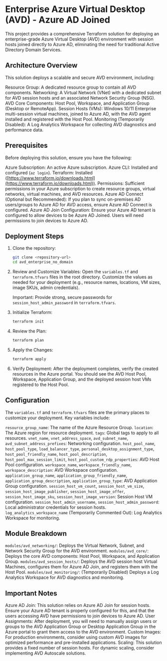 # Enterprise Azure Virtual Desktop (AVD) - Azure AD Joined

This project provides a comprehensive Terraform solution for deploying an enterprise-grade Azure Virtual Desktop (AVD) environment with session hosts joined directly to Azure AD, eliminating the need for traditional Active Directory Domain Services.

## Architecture Overview

This solution deploys a scalable and secure AVD environment, including:

   Resource Group: A dedicated resource group to contain all AVD components.
   Networking: A Virtual Network (VNet) with a dedicated subnet for AVD session hosts and an associated Network Security Group (NSG).
   AVD Core Components: Host Pool, Workspace, and Application Group (Desktop or RemoteApp).
   Session Hosts (VMs): Windows 10/11 Enterprise multi-session virtual machines, joined to Azure AD, with the AVD agent installed and registered with the Host Pool.
   Monitoring (Temporarily Disabled): A Log Analytics Workspace for collecting AVD diagnostics and performance data.

## Prerequisites

Before deploying this solution, ensure you have the following:

   Azure Subscription: An active Azure subscription.
   Azure CLI: Installed and configured (`az login`).
   Terraform: Installed ([https://www.terraform.io/downloads.html](https://www.terraform.io/downloads.html)).
   Permissions: Sufficient permissions in your Azure subscription to create resource groups, virtual networks, virtual machines, and AVD resources.
   Azure AD Connect (Optional but Recommended): If you plan to sync on-premises AD users/groups to Azure AD for AVD access, ensure Azure AD Connect is configured.
   Azure AD Join Configuration: Ensure your Azure AD tenant is configured to allow devices to be Azure AD Joined. Users will need permissions to join devices to Azure AD.

## Deployment Steps

1.  Clone the repository:
    ```bash
    git clone <repository-url>
    cd avd_enterprise_no_domain
    ```

2.  Review and Customize Variables:
    Open the `variables.tf` and `terraform.tfvars` files in the root directory. Customize the values as needed for your deployment (e.g., resource names, locations, VM sizes, image SKUs, admin credentials).

    Important: Provide strong, secure passwords for `session_host_admin_password` in `terraform.tfvars`.

3.  Initialize Terraform:
    ```bash
    terraform init
    ```

4.  Review the Plan:
    ```bash
    terraform plan
    ```

5.  Apply the Changes:
    ```bash
    terraform apply
    ```

6.  Verify Deployment:
    After the deployment completes, verify the created resources in the Azure portal. You should see the AVD Host Pool, Workspace, Application Group, and the deployed session host VMs registered to the Host Pool.

## Configuration

The `variables.tf` and `terraform.tfvars` files are the primary places to customize your deployment. Key variables include:

   `resource_group_name`: The name of the Azure Resource Group.
   `location`: The Azure region for resource deployment.
   `tags`: Global tags to apply to all resources.
   `vnet_name`, `vnet_address_space`, `avd_subnet_name`, `avd_subnet_address_prefixes`: Networking configuration.
   `host_pool_name`, `host_pool_type`, `load_balancer_type`, `personal_desktop_assignment_type`, `host_pool_friendly_name`, `host_pool_description`, `host_pool_max_session_limit`, `host_pool_custom_rdp_properties`: AVD Host Pool configuration.
   `workspace_name`, `workspace_friendly_name`, `workspace_description`: AVD Workspace configuration.
   `application_group_name`, `application_group_friendly_name`, `application_group_description`, `application_group_type`: AVD Application Group configuration.
   `session_host_vm_count`, `session_host_vm_size`, `session_host_image_publisher`, `session_host_image_offer`, `session_host_image_sku`, `session_host_image_version`: Session Host VM configuration.
   `session_host_admin_username`, `session_host_admin_password`: Local administrator credentials for session hosts.
   `log_analytics_workspace_name` (Temporarily Commented Out): Log Analytics Workspace for monitoring.

## Module Breakdown

   `modules/avd_networking/`: Deploys the Virtual Network, Subnet, and Network Security Group for the AVD environment.
   `modules/avd_core/`: Deploys the core AVD components: Host Pool, Workspace, and Application Group.
   `modules/avd_session_hosts/`: Deploys the AVD session host Virtual Machines, configures them for Azure AD Join, and registers them with the Host Pool.
   `modules/avd_monitoring/`: (Temporarily Disabled) Deploys a Log Analytics Workspace for AVD diagnostics and monitoring.

## Important Notes

   Azure AD Join: This solution relies on Azure AD Join for session hosts. Ensure your Azure AD tenant is properly configured for this, and that the users accessing AVD have permissions to join devices to Azure AD.
   User Assignments: After deployment, you will need to manually assign users or groups to the AVD Application Group or Desktop Application Group in the Azure portal to grant them access to the AVD environment.
   Custom Images: For production environments, consider using custom AVD images for optimized performance and pre-installed applications.
   Scaling: This solution provides a fixed number of session hosts. For dynamic scaling, consider implementing AVD Autoscale solutions.